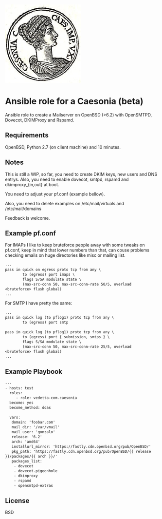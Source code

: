 ![Public Domain](Milonia_Caesonia-250x259.jpg)

Ansible role for a Caesonia (beta)
=================================

Ansible role to create a Mailserver on OpenBSD (>6.2) with OpenSMTPD, Dovecot, DKIMProxy and Rspamd.

Requirements
------------

OpenBSD, Python 2.7 (on client machine) and 10 minutes.

Notes
-----

This is still a WIP, so far, you need to create DKIM keys, new users and DNS entrys. Also, you need
to enable dovecot, smtpd, rspamd and dkimproxy_{in,out} at boot.

You need to adjust your pf.conf (example bellow).

Also, you need to delete examples on /etc/mail/virtuals and /etc/mail/domains

Feedback is welcome.

Example pf.conf
---------------

For IMAPs I like to keep bruteforce people away with some tweaks on pf.conf, keep in mind that
lower numbers than that, can couse problems checking emails on huge directories like misc or mailing list.

```
...
pass in quick on egress proto tcp from any \
        to (egress) port imaps \
        flags S/SA modulate state \
        (max-src-conn 50, max-src-conn-rate 50/5, overload <bruteforce> flush global)
...
```

For SMTP I have pretty the same:

```
...
pass in quick log (to pflog1) proto tcp from any \
        to (egress) port smtp

pass in quick log (to pflog1) proto tcp from any \
        to (egress) port { submission, smtps } \
        flags S/SA modulate state \
        (max-src-conn 50, max-src-conn-rate 25/5, overload <bruteforce> flush global)
...
```

Example Playbook
----------------
```
---
- hosts: test
  roles:
     - role: vedetta-com.caesonia
  become: yes
  become_method: doas

  vars:
   domain: 'foobar.com'
   mail_dir: '/var/vmail'
   mail_user: 'gonzalo'
   release: '6.2'
   arch: 'amd64'
   installurl_mirror: 'https://fastly.cdn.openbsd.org/pub/OpenBSD/'
   pkg_path: 'https://fastly.cdn.openbsd.org/pub/OpenBSD/{{ release }}/packages/{{ arch }}/'
   packages_list:
    - dovecot
    - dovecot-pigeonhole
    - dkimproxy
    - rspamd
    - opensmtpd-extras
```

License
-------

BSD

